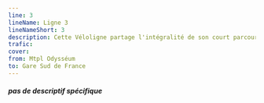 ```yaml
---
line: 3
lineName: Ligne 3
lineNameShort: 3
description: Cette Véloligne partage l'intégralité de son court parcours avec la Véloligne B. Elle vise surtout à matérialiser sur le plan des Vélolignes la jonction Odysséum ⇄ Gare Sud de France
trafic:
cover:
from: Mtpl Odysséum
to: Gare Sud de France
---
```


#### *pas de descriptif spécifique*